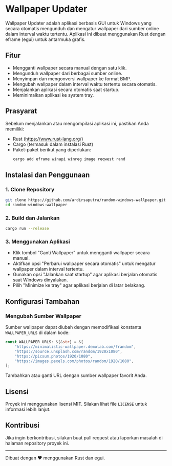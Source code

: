 # Wallpaper Updater

Wallpaper Updater adalah aplikasi berbasis GUI untuk Windows yang secara otomatis mengunduh dan mengatur wallpaper dari sumber online dalam interval waktu tertentu. Aplikasi ini dibuat menggunakan Rust dengan eframe (egui) untuk antarmuka grafis.

## Fitur
- Mengganti wallpaper secara manual dengan satu klik.
- Mengunduh wallpaper dari berbagai sumber online.
- Menyimpan dan mengonversi wallpaper ke format BMP.
- Mengubah wallpaper dalam interval waktu tertentu secara otomatis.
- Menjalankan aplikasi secara otomatis saat startup.
- Meminimalkan aplikasi ke system tray.

## Prasyarat
Sebelum menjalankan atau mengompilasi aplikasi ini, pastikan Anda memiliki:
- Rust (https://www.rust-lang.org/)
- Cargo (termasuk dalam instalasi Rust)
- Paket-paket berikut yang diperlukan:
  ```sh
  cargo add eframe winapi winreg image reqwest rand
  ```

## Instalasi dan Penggunaan
### 1. Clone Repository
```sh
git clone https://github.com/ardirsaputra/random-windows-wallpaper.git
cd random-windows-wallpaper
```

### 2. Build dan Jalankan
```sh
cargo run --release
```

### 3. Menggunakan Aplikasi
- Klik tombol "Ganti Wallpaper" untuk mengganti wallpaper secara manual.
- Aktifkan opsi "Perbarui wallpaper secara otomatis" untuk mengatur wallpaper dalam interval tertentu.
- Gunakan opsi "Jalankan saat startup" agar aplikasi berjalan otomatis saat Windows dinyalakan.
- Pilih "Minimize ke tray" agar aplikasi berjalan di latar belakang.

## Konfigurasi Tambahan
### Mengubah Sumber Wallpaper
Sumber wallpaper dapat diubah dengan memodifikasi konstanta `WALLPAPER_URLS` di dalam kode:
```rust
const WALLPAPER_URLS: &[&str] = &[
    "https://minimalistic-wallpaper.demolab.com/?random",
    "https://source.unsplash.com/random/1920x1080",
    "https://picsum.photos/1920/1080",
    "https://images.pexels.com/photos/random/1920/1080",
];
```
Tambahkan atau ganti URL dengan sumber wallpaper favorit Anda.

## Lisensi
Proyek ini menggunakan lisensi MIT. Silakan lihat file `LICENSE` untuk informasi lebih lanjut.

## Kontribusi
Jika ingin berkontribusi, silakan buat pull request atau laporkan masalah di halaman repository proyek ini.

---
Dibuat dengan ❤️ menggunakan Rust dan egui.

